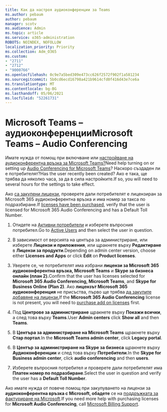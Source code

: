 ```yaml
---
title: Как да настроя аудиоконференции за Teams
ms.author: pebaum
author: pebaum
manager: scotv
ms.audience: Admin
ms.topic: article
ms.service: o365-administration
ROBOTS: NOINDEX, NOFOLLOW
localization_priority: Priority
ms.collection: Adm_O365
ms.custom:
- "2711"
- "2712"
- "9000766"
ms.openlocfilehash: 0c9e7a5bed309e473cc626f2572f902f1a581234
ms.sourcegitcommit: 5b0cd6ecd16798a421b9614cfd0f416d43e7ce6a
ms.translationtype: MT
ms.contentlocale: bg-BG
ms.lasthandoff: 05/06/2021
ms.locfileid: "52261731"
---
```

# <a name="microsoft-teams--audio-conferencing"></a><span data-ttu-id="a53c4-102">Microsoft Teams – аудиоконференции</span><span class="sxs-lookup"><span data-stu-id="a53c4-102">Microsoft Teams – Audio Conferencing</span></span>

<span data-ttu-id="a53c4-103">Имате нужда от помощ при включване или [настройване на аудиоконферентна връзка за Microsoft Teams?](https://docs.microsoft.com/microsoftteams/set-up-audio-conferencing-in-teams)</span><span class="sxs-lookup"><span data-stu-id="a53c4-103">Need help turning on or setting up [Audio Conferencing for Microsoft Teams](https://docs.microsoft.com/microsoftteams/set-up-audio-conferencing-in-teams)?</span></span>  <span data-ttu-id="a53c4-104">Наскоро създаден ли е потребителят?</span><span class="sxs-lookup"><span data-stu-id="a53c4-104">Has the user recently been created?</span></span> <span data-ttu-id="a53c4-105">Ако е така, ще трябва да няколко часа, за да в сила настройките.</span><span class="sxs-lookup"><span data-stu-id="a53c4-105">If so, you will need to several hours for the settings to take effect.</span></span>

<span data-ttu-id="a53c4-106">Ако [са закупени лицензи](https://docs.microsoft.com/microsoftteams/set-up-audio-conferencing-in-teams#step-2-get-and-assign-licenses), проверете дали потребителят е лицензиран за Microsoft 365 аудиоконферентна връзка и има номер за такса по подразбиране.</span><span class="sxs-lookup"><span data-stu-id="a53c4-106">If [licenses have been purchased](https://docs.microsoft.com/microsoftteams/set-up-audio-conferencing-in-teams#step-2-get-and-assign-licenses), verify that the user is licensed for Microsoft 365 Audio Conferencing and has a Default Toll Number.</span></span>

1. <span data-ttu-id="a53c4-107">Отидете на [Активни потребители](https://admin.microsoft.com/Adminportal/Home?source=applauncher#/users) и изберете въпросния потребител.</span><span class="sxs-lookup"><span data-stu-id="a53c4-107">Go to [Active Users](https://admin.microsoft.com/Adminportal/Home?source=applauncher#/users) and then select the user in question.</span></span>

2. <span data-ttu-id="a53c4-108">В зависимост от версията на центъра за администриране, или изберете **Лицензи и приложения**, или щракнете върху **Редактиране** в **Лицензи за продукти**.</span><span class="sxs-lookup"><span data-stu-id="a53c4-108">Depending on admin center version, choose either **Licenses and Apps** or click **Edit** on **Product licenses**.</span></span>

3. <span data-ttu-id="a53c4-109">Уверете се, че потребителят има избрани **лицензи за Microsoft 365 аудиоконферентна връзка, Microsoft Teams** и **Skype за бизнеса онлайн (план 2).**</span><span class="sxs-lookup"><span data-stu-id="a53c4-109">Confirm that the user has licenses selected for **Microsoft 365 Audio Conferencing, Microsoft Teams**, and **Skype for Business Online (Plan 2)**.</span></span> <span data-ttu-id="a53c4-110">Ако **лицензът Microsoft 365 аудиоконференция** не присъства, първо ще трябва [да закупите добавяне на лицензи.](https://docs.microsoft.com/microsoftteams/teams-add-on-licensing/microsoft-teams-add-on-licensing?tabs=small-business)</span><span class="sxs-lookup"><span data-stu-id="a53c4-110">If the **Microsoft 365 Audio Conferencing** license is not present, you will need to [purchase add on licenses](https://docs.microsoft.com/microsoftteams/teams-add-on-licensing/microsoft-teams-add-on-licensing?tabs=small-business) first.</span></span>

4. <span data-ttu-id="a53c4-111">Под **Центрове за администриране** щракнете върху **Покажи всички**, а след това върху **Teams**.</span><span class="sxs-lookup"><span data-stu-id="a53c4-111">User **Admin centers** click **Show all** and then **Teams**.</span></span>

5. <span data-ttu-id="a53c4-112">В **Центъра за администриране на Microsoft Teams** щракнете върху **Стар портал**.</span><span class="sxs-lookup"><span data-stu-id="a53c4-112">In the **Microsoft Teams admin center**, click **Legacy portal**.</span></span>

6. <span data-ttu-id="a53c4-113">В **Център за администриране на Skype за бизнеса** щракнете върху **Аудиоконференции** и след това върху **Потребители**.</span><span class="sxs-lookup"><span data-stu-id="a53c4-113">In the **Skype for Business admin center**, click **audio conferencing** and then **users**.</span></span>

7. <span data-ttu-id="a53c4-114">Изберете въпросния потребител и проверете дали потребителят има **Платен номер по подразбиране**.</span><span class="sxs-lookup"><span data-stu-id="a53c4-114">Select the user in question and verify the user has a **Default Toll Number**.</span></span>

<span data-ttu-id="a53c4-115">Ако имате нужда от повече помощ при закупуването на лицензи за **аудиоконферентна връзка с Microsoft, обадете** се на [поддръжката за фактуриране на Microsoft](/microsoft-365/admin/contact-support-for-business-products?view=o365-worldwide#phone-support).</span><span class="sxs-lookup"><span data-stu-id="a53c4-115">If you need more help with purchasing licenses for **Microsoft Audio Conferencing**, call [Microsoft Billing Support](/microsoft-365/admin/contact-support-for-business-products?view=o365-worldwide#phone-support).</span></span>
